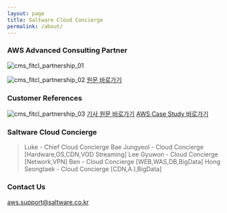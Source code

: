 ```yaml
---
layout: page
title: Saltware Cloud Concierge
permalink: /about/
---
```


### AWS Advanced Consulting Partner
![cms_fitcl_partnership_01](https://user-images.githubusercontent.com/30482872/29053412-f0a528ca-7c2a-11e7-93d1-94664b2058fb.gif)


![cms_fitcl_partnership_02](https://user-images.githubusercontent.com/30482872/29053426-faf3546e-7c2a-11e7-8439-834168896ca1.gif)
[원문 바로가기](http://www.aws-partner-directory.com/PartnerDirectory/PartnerDetail?Name=Saltware/)

### Customer References
![cms_fitcl_partnership_03](https://user-images.githubusercontent.com/30482872/29053430-00e02654-7c2b-11e7-8e37-a1aa3bda5ff2.gif)
[기사 원문 바로가기](http://www.etnews.com/20150721000197)
[AWS Case Study 바로가기](https://aws.amazon.com/ko/solutions/case-studies/miraeasset/)

### Saltware Cloud Concierge
> Luke - Chief Cloud Concierge
> Bae Jungyeol - Cloud Concierge [Hardware,OS,CDN,VOD Streaming]
> Lee Gyuwon - Cloud Concierge [Network,VPN]
> Ben - Cloud Concierge [WEB,WAS,DB,BigData]
> Hong Seongtaek - Cloud Concierge [CDN,A.I,BigData]


### Contact Us

[aws.support@saltware.co.kr](mailto:aws.support@saltware.co.kr)
